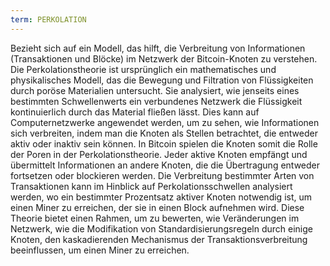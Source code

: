 ```yaml
---
term: PERKOLATION
---
```


Bezieht sich auf ein Modell, das hilft, die Verbreitung von Informationen (Transaktionen und Blöcke) im Netzwerk der Bitcoin-Knoten zu verstehen. Die Perkolationstheorie ist ursprünglich ein mathematisches und physikalisches Modell, das die Bewegung und Filtration von Flüssigkeiten durch poröse Materialien untersucht. Sie analysiert, wie jenseits eines bestimmten Schwellenwerts ein verbundenes Netzwerk die Flüssigkeit kontinuierlich durch das Material fließen lässt. Dies kann auf Computernetzwerke angewendet werden, um zu sehen, wie Informationen sich verbreiten, indem man die Knoten als Stellen betrachtet, die entweder aktiv oder inaktiv sein können. In Bitcoin spielen die Knoten somit die Rolle der Poren in der Perkolationstheorie. Jeder aktive Knoten empfängt und übermittelt Informationen an andere Knoten, die die Übertragung entweder fortsetzen oder blockieren werden. Die Verbreitung bestimmter Arten von Transaktionen kann im Hinblick auf Perkolationsschwellen analysiert werden, wo ein bestimmter Prozentsatz aktiver Knoten notwendig ist, um einen Miner zu erreichen, der sie in einen Block aufnehmen wird. Diese Theorie bietet einen Rahmen, um zu bewerten, wie Veränderungen im Netzwerk, wie die Modifikation von Standardisierungsregeln durch einige Knoten, den kaskadierenden Mechanismus der Transaktionsverbreitung beeinflussen, um einen Miner zu erreichen.